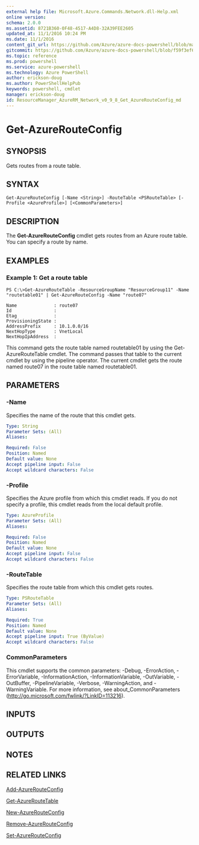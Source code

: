 ```yaml
---
external help file: Microsoft.Azure.Commands.Network.dll-Help.xml
online version: 
schema: 2.0.0
ms.assetid: 8721B360-0F48-4517-A4D8-32A39FEE2605
updated_at: 11/1/2016 10:24 PM
ms.date: 11/1/2016
content_git_url: https://github.com/Azure/azure-docs-powershell/blob/master/azureps-cmdlets-docs/ResourceManager/AzureRM.Network/v0.9.8/Get-AzureRouteConfig.md
gitcommit: https://github.com/Azure/azure-docs-powershell/blob/f59f3ef60bc592383812213e69fd77ba950759ed/azureps-cmdlets-docs/ResourceManager/AzureRM.Network/v0.9.8/Get-AzureRouteConfig.md
ms.topic: reference
ms.prod: powershell
ms.service: azure-powershell
ms.technology: Azure PowerShell
author: erickson-doug
ms.author: PowerShellHelpPub
keywords: powershell, cmdlet
manager: erickson-doug
id: ResourceManager_AzureRM_Network_v0_9_8_Get_AzureRouteConfig_md
---
```


# Get-AzureRouteConfig

## SYNOPSIS
Gets routes from a route table.

## SYNTAX

```
Get-AzureRouteConfig [-Name <String>] -RouteTable <PSRouteTable> [-Profile <AzureProfile>] [<CommonParameters>]
```

## DESCRIPTION
The **Get-AzureRouteConfig** cmdlet gets routes from an Azure route table.
You can specify a route by name.

## EXAMPLES

### Example 1: Get a route table
```
PS C:\>Get-AzureRouteTable -ResourceGroupName "ResourceGroup11" -Name "routetable01" | Get-AzureRouteConfig -Name "route07"

Name              : route07
Id                : 
Etag              : 
ProvisioningState : 
AddressPrefix     : 10.1.0.0/16
NextHopType       : VnetLocal
NextHopIpAddress  :
```

This command gets the route table named routetable01 by using the Get-AzureRouteTable cmdlet.
The command passes that table to the current cmdlet by using the pipeline operator.
The current cmdlet gets the route named route07 in the route table named routetable01.

## PARAMETERS

### -Name
Specifies the name of the route that this cmdlet gets.

```yaml
Type: String
Parameter Sets: (All)
Aliases: 

Required: False
Position: Named
Default value: None
Accept pipeline input: False
Accept wildcard characters: False
```

### -Profile
Specifies the Azure profile from which this cmdlet reads.
If you do not specify a profile, this cmdlet reads from the local default profile.

```yaml
Type: AzureProfile
Parameter Sets: (All)
Aliases: 

Required: False
Position: Named
Default value: None
Accept pipeline input: False
Accept wildcard characters: False
```

### -RouteTable
Specifies the route table from which this cmdlet gets routes.

```yaml
Type: PSRouteTable
Parameter Sets: (All)
Aliases: 

Required: True
Position: Named
Default value: None
Accept pipeline input: True (ByValue)
Accept wildcard characters: False
```

### CommonParameters
This cmdlet supports the common parameters: -Debug, -ErrorAction, -ErrorVariable, -InformationAction, -InformationVariable, -OutVariable, -OutBuffer, -PipelineVariable, -Verbose, -WarningAction, and -WarningVariable. For more information, see about_CommonParameters (http://go.microsoft.com/fwlink/?LinkID=113216).

## INPUTS

## OUTPUTS

## NOTES

## RELATED LINKS

[Add-AzureRouteConfig](xref:ResourceManager/AzureRM.Network/v0.9.8/Add-AzureRouteConfig.md)

[Get-AzureRouteTable](xref:ResourceManager/AzureRM.Network/v0.9.8/Get-AzureRouteTable.md)

[New-AzureRouteConfig](xref:ResourceManager/AzureRM.Network/v0.9.8/New-AzureRouteConfig.md)

[Remove-AzureRouteConfig](xref:ResourceManager/AzureRM.Network/v0.9.8/Remove-AzureRouteConfig.md)

[Set-AzureRouteConfig](xref:ResourceManager/AzureRM.Network/v0.9.8/Set-AzureRouteConfig.md)


